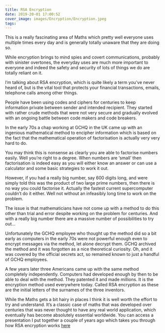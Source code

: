 ```yaml
---
title: RSA Encryption
date: 2019-20-01 17:00:52
cover_image: images/Encryption/Encryption.jpeg
tags:
---
```


This is a really fascinating area of Maths which pretty well everyone uses multiple times every day and is generally totally unaware that they are doing so.

While encryption brings to mind spies and covert communications, probably with sinister overtones, the everyday uses are much more important to everyone and indeed the safety and security of lots of things we do are totally reliant on it.

I’m talking about RSA encryption, which is quite likely a term you’ve never heard of, but is the vital tool that protects your financial transactions, emails, telephone calls among other things.

People have been using codes and ciphers for centuries to keep information private between sender and intended recipient.  They started with rather crude methods that were not very secure and gradually evolved with an ongoing battle between code makers and code breakers.

In the early 70s a chap working at GCHQ in the UK came up with an ingenious mathematical method to encipher information which is based on the fact that the mathematical operation of factorisation is actually very very hard to do.

You may think this is nonsense as clearly you are able to factorise numbers easily.  Well you’re right to a degree.  When numbers are ‘small’ then factorisation is indeed easy as you will either know an answer or can use a calculator and some basic strategies to work it out.

However, if you had a really big number, say 600 digits long, and were simply told this was the product of two large prime numbers, then there is no way you could factorise it. Actually the fastest current supercomputer couldn’t do it either.  Well not without an infeasibly long time to work on the problem.

The issue is that mathematicians have not come up with a method to do this other than trial and error despite working on the problem for centuries.  And with a really big number there are a massive number of possibilities to try out...

Unfortunately the GCHQ employee who thought up the method did so a bit early as computers in the early 70s were not powerful enough even to encrypt messages via the method, let alone decrypt them.  GCHQ archived the method and it was forgotten as a nice theoretical curiosity.  Oh, and it was covered by the official secrets act, so remained known to just a handful of GCHQ employees.

A few years later three Americans came up with the same method completely independently.  Computers had developed enough by then to be able to deal with the method.  They patented it and made millions.  It is the encryption method used everywhere today.  Called RSA encryption as these are the initial letters of the surnames of the three inventors.

<p>While the Maths gets a bit hairy in places I think it is well worth the effort to try and understand.  It’s a classic case of maths that was developed over centuries that was never thought to have any real world application, which eventually has become absolutely essential worldwide.  You can access a presentation I put together a couple of years ago which takes you through how RSA encryption works <a href="https://docs.google.com/presentation/d/e/2PACX-1vTExd8XoCAI6OLT-LV0XZk4WrL3DC81rJE1gxjARaURMEnXDSJqLbykhs-F_1XbGCBszPyzgpOtBmJu/pub?start=false&loop=false&delayms=3000">here</a>
</p>
